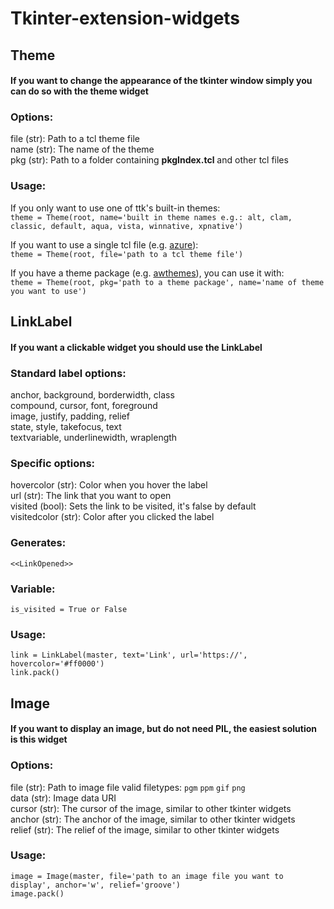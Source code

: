 # Tkinter-extension-widgets



## Theme
#### If you want to change the appearance of the tkinter window simply you can do so with the theme widget

### Options:
            
file (str): Path to a tcl theme file\
name (str): The name of the theme\
pkg (str): Path to a folder containing **pkgIndex.tcl** and other tcl files
            
### Usage:
        
If you only want to use one of ttk's built-in themes:\
`theme = Theme(root, name='built in theme names e.g.: alt, clam, classic, default, aqua, vista, winnative, xpnative')`

If you want to use a single tcl file (e.g. [azure](https://github.com/rdbende/Azure-ttk-theme)):\
`theme = Theme(root, file='path to a tcl theme file')`
                
If you have a theme package (e.g. [awthemes](https://sourceforge.net/projects/tcl-awthemes/)), you can use it with:\
`theme = Theme(root, pkg='path to a theme package', name='name of theme you want to use')`

## LinkLabel

#### If you want a clickable widget you should use the LinkLabel

### Standard label options:
            
anchor, background, borderwidth, class\
compound, cursor, font, foreground\
image, justify, padding, relief\
state, style, takefocus, text\
textvariable, underlinewidth, wraplength
                
### Specific options:
            
hovercolor (str): Color when you hover the label\
url (str): The link that you want to open\
visited (bool): Sets the link to be visited, it's false by default\
visitedcolor (str): Color after you clicked the label
            
### Generates:

`<<LinkOpened>>`
            
### Variable:
        
`is_visited = True or False`

### Usage:
        
```
link = LinkLabel(master, text='Link', url='https://', hovercolor='#ff0000')
link.pack()
```

## Image

#### If you want to display an image, but do not need PIL, the easiest solution is this widget
                
### Options:
            
file (str): Path to image file valid filetypes: `pgm` `ppm` `gif` `png`\
data (str): Image data URI\
cursor (str): The cursor of the image, similar to other tkinter widgets\
anchor (str): The anchor of the image, similar to other tkinter widgets\
relief (str): The relief of the image, similar to other tkinter widgets
            
### Usage:

```    
image = Image(master, file='path to an image file you want to display', anchor='w', relief='groove')
image.pack()
```
